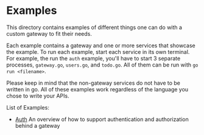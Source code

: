 # Examples

This directory contains examples of different things one can do with a
custom gateway to fit their needs.

Each example contains a gateway and one or more services that showcase the
example. To run each example, start each service in its own terminal. For example,
the run the `auth` example, you'll have to start 3 separate processes, `gateway.go`,
`users.go`, and `todo.go`. All of them can be run with `go run <filename>`.

Please keep in mind that the non-gateway services do not have to be
written in go. All of these examples work regardless of the language you chose
to write your APIs.

List of Examples:

- [Auth](./auth) An overview of how to support authentication and authorization
  behind a gateway
